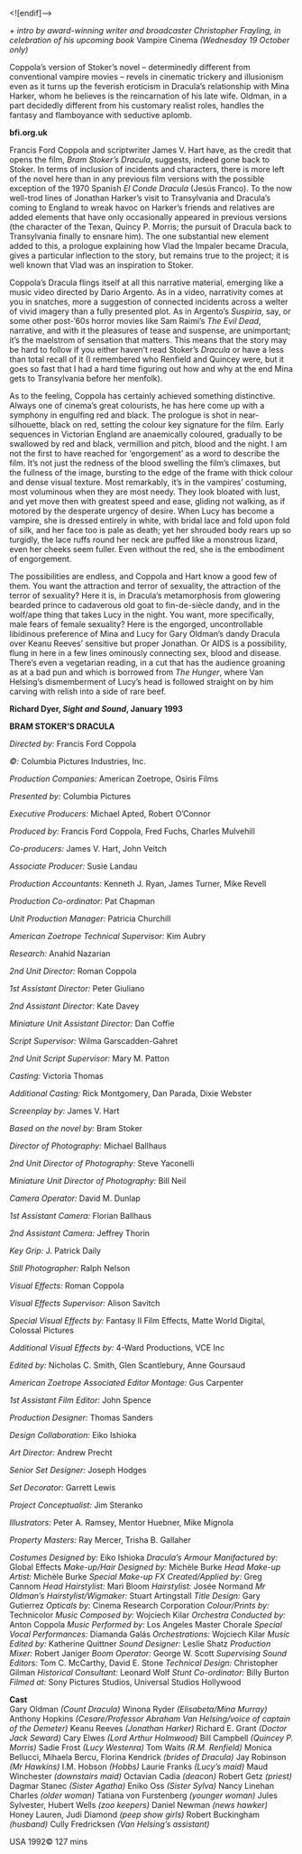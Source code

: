 
<![endif]-->

_+ intro by award-winning writer and broadcaster Christopher Frayling, in celebration of his upcoming book_ Vampire Cinema _(Wednesday 19 October only)_

Coppola’s version of Stoker’s novel – determinedly different from conventional vampire movies – revels in cinematic trickery and illusionism even as it turns up the feverish eroticism in Dracula’s relationship with Mina Harker, whom he believes is the reincarnation of his late wife. Oldman, in a part decidedly different from his customary realist roles, handles the fantasy and flamboyance with seductive aplomb.

**bfi.org.uk**

Francis Ford Coppola and scriptwriter James V. Hart have, as the credit that opens the film, _Bram Stoker’s Dracula_, suggests, indeed gone back to Stoker. In terms of inclusion of incidents and characters, there is more left of the novel here than in any previous film versions with the possible exception of the 1970 Spanish _El Conde Dracula_ (Jesús Franco). To the now well-trod lines of Jonathan Harker’s visit to Transylvania and Dracula’s coming to England to wreak havoc on Harker’s friends and relatives are added elements that have only occasionally appeared in previous versions (the character of the Texan, Quincy P. Morris; the pursuit of Dracula back to Transylvania finally to ensnare him). The one substantial new element added to this, a prologue explaining how Vlad the Impaler became Dracula, gives a particular inflection to the story, but remains true to the project; it is well known that Vlad was an inspiration to Stoker.

Coppola’s Dracula flings itself at all this narrative material, emerging like a music video directed by Dario Argento. As in a video, narrativity comes at you in snatches, more a suggestion of connected incidents across a welter of vivid imagery than a fully presented plot. As in Argento’s _Suspiria_, say, or some other post-’60s horror movies like Sam Raimi’s _The Evil Dead_, narrative, and with it the pleasures of tease and suspense, are unimportant; it’s the maelstrom of sensation that matters. This means that the story may be hard to follow if you either haven’t read Stoker’s _Dracula_ or have a less than total recall of it (I remembered who Renfield and Quincey were, but it goes so fast that I had a hard time figuring out how and why at the end Mina gets to Transylvania before her menfolk).

As to the feeling, Coppola has certainly achieved something distinctive. Always one of cinema’s great colourists, he has here come up with a symphony in engulfing red and black. The prologue is shot in near-silhouette, black on red, setting the colour key signature for the film. Early sequences in Victorian England are anaemically coloured, gradually to be swallowed by red and black, vermillion and pitch, blood and the night. I am not the first to have reached for ‘engorgement’ as a word to describe the film. It’s not just the redness of the blood swelling the film’s climaxes, but the fullness of the image, bursting to the edge of the frame with thick colour and dense visual texture. Most remarkably, it’s in the vampires’ costuming, most voluminous when they are most needy. They look bloated with lust, and yet move then with greatest speed and ease, gliding not walking, as if motored by the desperate urgency of desire. When Lucy has become a vampire, she is dressed entirely in white, with bridal lace and fold upon fold of silk, and her face too is pale as death; yet her shrouded body rears up so turgidly, the lace ruffs round her neck are puffed like a monstrous lizard, even her cheeks seem fuller. Even without the red, she is the embodiment of engorgement.

The possibilities are endless, and Coppola and Hart know a good few of them. You want the attraction and terror of sexuality, the attraction of the terror of sexuality? Here it is, in Dracula’s metamorphosis from glowering bearded prince to cadaverous old goat to fin-de-siècle dandy, and in the wolf/ape thing that takes Lucy in the night. You want, more specifically, male fears of female sexuality? Here is the engorged, uncontrollable libidinous preference of Mina and Lucy for Gary Oldman’s dandy Dracula over Keanu Reeves’ sensitive but proper Jonathan. Or AIDS is a possibility, flung in here in a few lines ominously connecting sex, blood and disease. There’s even a vegetarian reading, in a cut that has the audience groaning as at a bad pun and which is borrowed from _The Hunger_, where Van Helsing’s dismemberment of Lucy’s head is followed straight on by him carving with relish into a side of rare beef.

**Richard Dyer, _Sight and Sound_, January 1993**

**BRAM STOKER’S DRACULA**

_Directed by:_ Francis Ford Coppola

_©:_ Columbia Pictures Industries, Inc.

_Production Companies:_ American Zoetrope, Osiris Films

_Presented by:_ Columbia Pictures

_Executive Producers:_ Michael Apted, Robert O’Connor

_Produced by:_ Francis Ford Coppola, Fred Fuchs, Charles Mulvehill

_Co-producers:_ James V. Hart, John Veitch

_Associate Producer:_ Susie Landau

_Production Accountants:_ Kenneth J. Ryan, James Turner, Mike Revell

_Production Co-ordinator:_ Pat Chapman

_Unit Production Manager:_ Patricia Churchill

_American Zoetrope Technical Supervisor:_ Kim Aubry

_Research:_ Anahid Nazarian

_2nd Unit Director:_ Roman Coppola

_1st Assistant Director:_ Peter Giuliano

_2nd Assistant Director:_ Kate Davey

_Miniature Unit Assistant Director:_ Dan Coffie

_Script Supervisor:_ Wilma Garscadden-Gahret

_2nd Unit Script Supervisor:_ Mary M. Patton

_Casting:_ Victoria Thomas

_Additional Casting:_ Rick Montgomery, Dan Parada, Dixie Webster

_Screenplay by:_ James V. Hart

_Based on the novel by:_ Bram Stoker

_Director of Photography:_ Michael Ballhaus

_2nd Unit Director of Photography:_ Steve Yaconelli

_Miniature Unit Director of Photography:_ Bill Neil

_Camera Operator:_ David M. Dunlap

_1st Assistant Camera:_ Florian Ballhaus

_2nd Assistant Camera:_ Jeffrey Thorin

_Key Grip:_ J. Patrick Daily

_Still Photographer:_ Ralph Nelson

_Visual Effects:_ Roman Coppola

_Visual Effects Supervisor:_ Alison Savitch

_Special Visual Effects by:_ Fantasy II Film Effects, Matte World Digital, Colossal Pictures

_Additional Visual Effects by:_ 4-Ward Productions, VCE Inc

_Edited by:_ Nicholas C. Smith, Glen Scantlebury, Anne Goursaud

_American Zoetrope Associated Editor Montage:_ Gus Carpenter

_1st Assistant Film Editor:_ John Spence

_Production Designer:_ Thomas Sanders

_Design Collaboration:_ Eiko Ishioka

_Art Director:_ Andrew Precht

_Senior Set Designer:_ Joseph Hodges

_Set Decorator:_ Garrett Lewis

_Project Conceptualist:_ Jim Steranko

_Illustrators:_ Peter A. Ramsey, Mentor Huebner, Mike Mignola

_Property Masters:_ Ray Mercer, Trisha B. Gallaher

_Costumes Designed by:_ Eiko Ishioka
_Dracula’s Armour Manifactured by:_ Global Effects
_Make-up/Hair Designed by:_ Michèle Burke
_Head Make-up Artist:_ Michèle Burke
_Special Make-up FX Created/Applied by:_ Greg Cannom
_Head Hairstylist:_ Mari Bloom
_Hairstylist:_ Josée Normand
_Mr Oldman’s Hairstylist/Wigmaker:_ Stuart Artingstall
_Title Design:_ Gary Gutierrez
_Opticals by:_ Cinema Research Corporation
_Colour/Prints by:_ Technicolor
_Music Composed by:_ Wojciech Kilar
_Orchestra Conducted by:_ Anton Coppola
_Music Performed by:_ Los Angeles Master Chorale
_Special Vocal Performances:_ Diamanda Galás
_Orchestrations:_ Wojciech Kilar
_Music Edited by:_ Katherine Quittner
_Sound Designer:_ Leslie Shatz
_Production Mixer:_ Robert Janiger
_Boom Operator:_ George W. Scott
_Supervising Sound Editors:_ Tom C. McCarthy, David E. Stone
_Technical Design:_ Christopher Gilman
_Historical Consultant:_ Leonard Wolf
_Stunt Co-ordinator:_ Billy Burton
_Filmed at:_ Sony Pictures Studios, Universal Studios Hollywood  

**Cast**  
Gary Oldman _(Count Dracula)_
Winona Ryder _(Elisabeta/Mina Murray)_
Anthony Hopkins _(Cesare/Professor Abraham Van Helsing/voice of captain of the Demeter)_
Keanu Reeves _(Jonathan Harker)_
Richard E. Grant _(Doctor Jack Seward)_
Cary Elwes _(Lord Arthur Holmwood)_
Bill Campbell _(Quincey P. Morris)_
Sadie Frost _(Lucy Westenra)_
Tom Waits _(R.M. Renfield)_
Monica Bellucci, Mihaela Bercu, Florina Kendrick _(brides of Dracula)_
Jay Robinson _(Mr Hawkins)_
I.M. Hobson _(Hobbs)_
Laurie Franks _(Lucy’s maid)_
Maud Winchester _(downstairs maid)_
Octavian Cadia _(deacon)_
Robert Getz _(priest)_
Dagmar Stanec _(Sister Agatha)_
Eniko Oss _(Sister Sylva)_
Nancy Linehan Charles _(older woman)_
Tatiana von Furstenberg _(younger woman)_
Jules Sylvester, Hubert Wells _(zoo keepers)_
Daniel Newman _(news hawker)_
Honey Lauren, Judi Diamond _(peep show girls)_
Robert Buckingham _(husband)_
Cully Fredricksen _(Van Helsing’s assistant)_

USA 1992©
127 mins
<!--stackedit_data:
eyJoaXN0b3J5IjpbLTU0OTI2Njc3OCwtMTQyMjExODIxMl19
-->